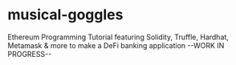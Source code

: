 # musical-goggles
Ethereum Programming Tutorial featuring Solidity, Truffle, Hardhat, Metamask & more to make a DeFi banking application
--WORK IN PROGRESS--
